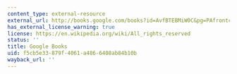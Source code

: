 ```yaml
---
content_type: external-resource
external_url: http://books.google.com/books?id=AvfBTEBMiW0C&pg=PAfrontcover
has_external_license_warning: true
license: https://en.wikipedia.org/wiki/All_rights_reserved
status: ''
title: Google Books
uid: f5cb5e33-879f-4061-a486-6408ab84b10b
wayback_url: ''
---
```

